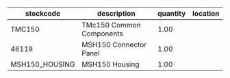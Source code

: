 |stockcode|description|quantity|location|
|---------|-----------|--------|--------|
|TMC150|TMc150 Common Components|1.00||
|46119|MSH150 Connector Panel|1.00||
|MSH150_HOUSING|MSH150 Housing|1.00||
